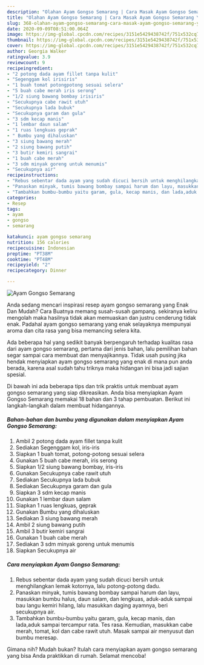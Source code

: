 ```yaml
---
description: "Olahan Ayam Gongso Semarang | Cara Masak Ayam Gongso Semarang Yang Sempurna"
title: "Olahan Ayam Gongso Semarang | Cara Masak Ayam Gongso Semarang Yang Sempurna"
slug: 368-olahan-ayam-gongso-semarang-cara-masak-ayam-gongso-semarang-yang-sempurna
date: 2020-09-09T08:51:00.064Z
image: https://img-global.cpcdn.com/recipes/3151e5429438742f/751x532cq70/ayam-gongso-semarang-foto-resep-utama.jpg
thumbnail: https://img-global.cpcdn.com/recipes/3151e5429438742f/751x532cq70/ayam-gongso-semarang-foto-resep-utama.jpg
cover: https://img-global.cpcdn.com/recipes/3151e5429438742f/751x532cq70/ayam-gongso-semarang-foto-resep-utama.jpg
author: Georgia Walker
ratingvalue: 3.9
reviewcount: 9
recipeingredient:
- "2 potong dada ayam fillet tanpa kulit"
- "Segenggam kol irisiris"
- "1 buah tomat potongpotong sesuai selera"
- "5 buah cabe merah iris serong"
- "1/2 siung bawang bombay irisiris"
- "Secukupnya cabe rawit utuh"
- "Secukupnya lada bubuk"
- "Secukupnya garam dan gula"
- "3 sdm kecap manis"
- "1 lembar daun salam"
- "1 ruas lengkuas geprak"
- " Bumbu yang dihaluskan"
- "3 siung bawang merah"
- "2 siung bawang putih"
- "3 butir kemiri sangrai"
- "1 buah cabe merah"
- "3 sdm minyak goreng untuk menumis"
- "Secukupnya air"
recipeinstructions:
- "Rebus sebentar dada ayam yang sudah dicuci bersih untuk menghilangkan lemak kotornya, lalu potong-potong dadu."
- "Panaskan minyak, tumis bawang bombay sampai harum dan layu, masukkan bumbu halus, daun salam, dan lengkuas, aduk-aduk sampai bau langu kemiri hilang, lalu masukkan daging ayamnya, beri secukupnya air."
- "Tambahkan bumbu-bumbu yaitu garam, gula, kecap manis, dan lada,aduk sampai tercampur rata. Tes rasa. Kemudian, masukkan cabe merah, tomat, kol dan cabe rawit utuh. Masak sampai air menyusut dan bumbu meresap."
categories:
- Resep
tags:
- ayam
- gongso
- semarang

katakunci: ayam gongso semarang 
nutrition: 156 calories
recipecuisine: Indonesian
preptime: "PT38M"
cooktime: "PT48M"
recipeyield: "2"
recipecategory: Dinner

---
```



![Ayam Gongso Semarang](https://img-global.cpcdn.com/recipes/3151e5429438742f/751x532cq70/ayam-gongso-semarang-foto-resep-utama.jpg)

Anda sedang mencari inspirasi resep ayam gongso semarang yang Enak Dan Mudah? Cara Buatnya memang susah-susah gampang. sekiranya keliru mengolah maka hasilnya tidak akan memuaskan dan justru cenderung tidak enak. Padahal ayam gongso semarang yang enak selayaknya mempunyai aroma dan cita rasa yang bisa memancing selera kita.



Ada beberapa hal yang sedikit banyak berpengaruh terhadap kualitas rasa dari ayam gongso semarang, pertama dari jenis bahan, lalu pemilihan bahan segar sampai cara membuat dan menyajikannya. Tidak usah pusing jika hendak menyiapkan ayam gongso semarang yang enak di mana pun anda berada, karena asal sudah tahu triknya maka hidangan ini bisa jadi sajian spesial.


Di bawah ini ada beberapa tips dan trik praktis untuk membuat ayam gongso semarang yang siap dikreasikan. Anda bisa menyiapkan Ayam Gongso Semarang memakai 18 bahan dan 3 tahap pembuatan. Berikut ini langkah-langkah dalam membuat hidangannya.

<!--inarticleads1-->

##### Bahan-bahan dan bumbu yang digunakan dalam menyiapkan Ayam Gongso Semarang:

1. Ambil 2 potong dada ayam fillet tanpa kulit
1. Sediakan Segenggam kol, iris-iris
1. Siapkan 1 buah tomat, potong-potong sesuai selera
1. Gunakan 5 buah cabe merah, iris serong
1. Siapkan 1/2 siung bawang bombay, iris-iris
1. Gunakan Secukupnya cabe rawit utuh
1. Sediakan Secukupnya lada bubuk
1. Sediakan Secukupnya garam dan gula
1. Siapkan 3 sdm kecap manis
1. Gunakan 1 lembar daun salam
1. Siapkan 1 ruas lengkuas, geprak
1. Gunakan  Bumbu yang dihaluskan
1. Sediakan 3 siung bawang merah
1. Ambil 2 siung bawang putih
1. Ambil 3 butir kemiri sangrai
1. Gunakan 1 buah cabe merah
1. Sediakan 3 sdm minyak goreng untuk menumis
1. Siapkan Secukupnya air




<!--inarticleads2-->

##### Cara menyiapkan Ayam Gongso Semarang:

1. Rebus sebentar dada ayam yang sudah dicuci bersih untuk menghilangkan lemak kotornya, lalu potong-potong dadu.
1. Panaskan minyak, tumis bawang bombay sampai harum dan layu, masukkan bumbu halus, daun salam, dan lengkuas, aduk-aduk sampai bau langu kemiri hilang, lalu masukkan daging ayamnya, beri secukupnya air.
1. Tambahkan bumbu-bumbu yaitu garam, gula, kecap manis, dan lada,aduk sampai tercampur rata. Tes rasa. Kemudian, masukkan cabe merah, tomat, kol dan cabe rawit utuh. Masak sampai air menyusut dan bumbu meresap.




Gimana nih? Mudah bukan? Itulah cara menyiapkan ayam gongso semarang yang bisa Anda praktikkan di rumah. Selamat mencoba!
